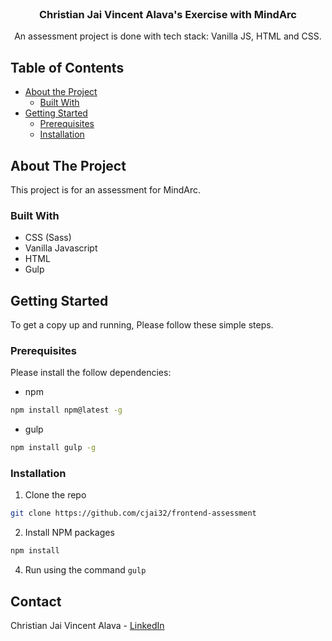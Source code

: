 
<!-- PROJECT LOGO -->
<br />
  <h3 align="center">Christian Jai Vincent Alava's Exercise with MindArc</h3>

  <p align="center">
    An assessment project is done with tech stack: Vanilla JS, HTML and CSS.
  </p>
</p>



<!-- TABLE OF CONTENTS -->
## Table of Contents

* [About the Project](#about-the-project)
  * [Built With](#built-with)
* [Getting Started](#getting-started)
  * [Prerequisites](#prerequisites)
  * [Installation](#installation)


<!-- ABOUT THE PROJECT -->
## About The Project

This project is for an assessment for MindArc.


### Built With

* CSS (Sass)
* Vanilla Javascript
* HTML
* Gulp



<!-- GETTING STARTED -->
## Getting Started

To get a copy up and running, Please follow these simple steps.

### Prerequisites

Please install the follow dependencies:
* npm
```sh
npm install npm@latest -g
```

* gulp
```sh
npm install gulp -g
```

### Installation

1. Clone the repo
```sh
git clone https://github.com/cjai32/frontend-assessment
```
2. Install NPM packages
```sh
npm install
```
4. Run using the command `gulp`


<!-- CONTACT -->
## Contact

Christian Jai Vincent Alava - [LinkedIn](https://www.linkedin.com/in/christian-vincent-alava-553a72124/)
